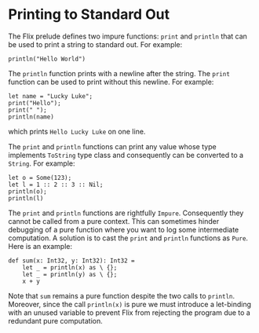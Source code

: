# Printing to Standard Out

The Flix prelude defines two impure functions:
`print` and `println` that can be used to print a
string to standard out.
For example:

```flix
println("Hello World")
```

The `println` function prints with a newline after the
string.
The `print` function can be used to print without this
newline.
For example:

```flix
let name = "Lucky Luke";
print("Hello");
print(" ");
println(name)
```

which prints `Hello Lucky Luke` on one line.

The `print` and `println` functions can print any
value whose type implements `ToString` type class and
consequently can be converted to a `String`.
For example:

```flix
let o = Some(123);
let l = 1 :: 2 :: 3 :: Nil;
println(o);
println(l)
```

The `print` and `println` functions are rightfully
`Impure`.
Consequently they cannot be called from a pure
context.
This can sometimes hinder debugging of a pure function
where you want to log some intermediate computation.
A solution is to cast the `print` and `println`
functions as `Pure`.
Here is an example:

```flix
def sum(x: Int32, y: Int32): Int32 =
    let _ = println(x) as \ {};
    let _ = println(y) as \ {};
    x + y
```

Note that `sum` remains a pure function despite the
two calls to `println`.
Moreover, since the call `println(x)` is pure we must
introduce a let-binding with an unused variable to
prevent Flix from rejecting the program due to a
redundant pure computation.

